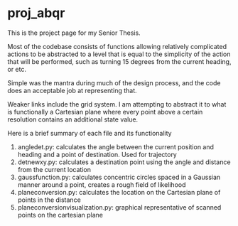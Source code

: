 # proj_abqr
This is the project page for my Senior Thesis. 

Most of the codebase consists of functions allowing relatively complicated actions to be abstracted to a level that is equal to the simplicity of the action that will be performed, such as turning 15 degrees from the current heading, or etc.

Simple was the mantra during much of the design process, and the code does an acceptable job at representing that. 

Weaker links include the grid system. I am attempting to abstract it to what is functionally a Cartesian plane where every point above a certain resolution contains an additional state value. 

Here is a brief summary of each file and its functionality

1. angledet.py: calculates the angle between the current position and heading and a point of destination. Used for trajectory
2. detnewxy.py: calculates a destination point using the angle and distance from the current location
3. gaussfunction.py: calculates concentric circles spaced in a Gaussian manner around a point, creates a rough field of likelihood
4. planeconversion.py: calculates the location on the Cartesian plane of points in the distance
5. planeconversionvisualization.py: graphical representative of scanned points on the cartesian plane
